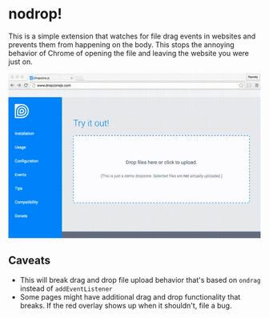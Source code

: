 # nodrop!

This is a simple extension that watches for file drag events in websites and
prevents them from happening on the body. This stops the annoying behavior of
Chrome of opening the file and leaving the website you were just on.

![Demo gif](https://raw.githubusercontent.com/apexskier/nodrop-extension-chrome/master/demo.gif)

## Caveats

- This will break drag and drop file upload behavior that's based on `ondrag`
  instead of `addEventListener`
- Some pages might have additional drag and drop functionality that breaks.
  If the red overlay shows up when it shouldn't, file a bug.


